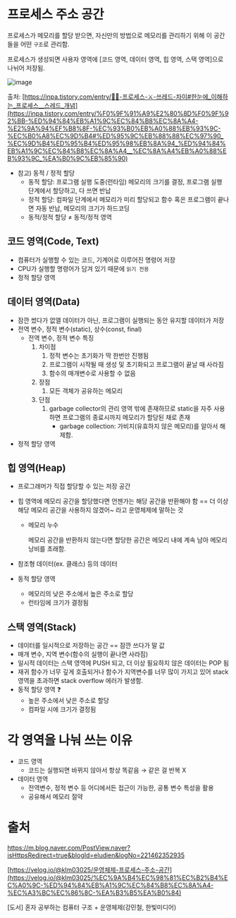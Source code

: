 # 프로세스 주소 공간

프로세스가 메모리를 할당 받으면, 자신만의 방법으로 메모리를 관리하기 위해 이 공간들을 어떤 `구조`로 관리함.

프로세스가 생성되면 사용자 영역에 [코드 영역, 데이터 영역, 힙 영역, 스택 영역]으로 나뉘어 저장됨.

![image](https://github.com/LeeDahee23/Study/assets/82389864/46fa9c14-2b4b-4970-9649-0183e4125a31)


출처: [https://inpa.tistory.com/entry/👩‍💻-프로세스-⚔️-쓰레드-차이#한눈에_이해하는_프로세스__스레드_개념](https://inpa.tistory.com/entry/%F0%9F%91%A9%E2%80%8D%F0%9F%92%BB-%ED%94%84%EB%A1%9C%EC%84%B8%EC%8A%A4-%E2%9A%94%EF%B8%8F-%EC%93%B0%EB%A0%88%EB%93%9C-%EC%B0%A8%EC%9D%B4#%ED%95%9C%EB%88%88%EC%97%90_%EC%9D%B4%ED%95%B4%ED%95%98%EB%8A%94_%ED%94%84%EB%A1%9C%EC%84%B8%EC%8A%A4__%EC%8A%A4%EB%A0%88%EB%93%9C_%EA%B0%9C%EB%85%90)

- 참고) 동적 / 정적 할당
    - 동적 할당: 프로그램 실행 도중(런타임) 메모리의 크기를 결정, 프로그램 실행 단계에서 할당하고, 다 쓰면 반납
    - 정적 할당: 컴파일 단계에서 메모리가 미리 할당되고 함수 혹은 프로그램이 끝나면 자동 반납, 메모리의 크기가 하드코딩
    - 동적/정적 할당 ≠ 동적/정적 영역

## 코드 영역(Code, Text)

- 컴퓨터가 실행할 수 있는 코드, 기계어로 이루어진 명령어 저장
- CPU가 실행할 명령어가 담겨 있기 때문에 `읽기 전용`
- 정적 할당 영역

## 데이터 영역(Data)

- 잠깐 썼다가 없앨 데이터가 아닌, 프로그램이 실행되는 동안 유지할 데이터가 저장
- 전역 변수, 정적 변수(static), 상수(const, final)
    - 전역 변수, 정적 변수 특징
        1. 차이점
            1. 정적 변수는 초기화가 딱 한번만 진행됨
            2. 프로그램이 시작될 때 생성 및 초기화되고 프로그램이 끝날 때 사라짐
            3. 함수의 매개변수로 사용할 수 없음
        2. 장점
            1. 모든 객체가 공유하는 메모리
        3. 단점
            1. garbage collector의 관리 영역 밖에 존재하므로 static을 자주 사용하면 프로그램의 종료시까지 메모리가 할당된 채로 존재
                - garbage collection: 가비지(유효하지 않은 메모리)를 알아서 해제함.
- 정적 할당 영역

## 힙 영역(Heap)

- 프로그래머가 직접 할당할 수 있는 저장 공간
- 힙 영역에 메모리 공간을 할당했다면 언젠가는 해당 공간을 반환해야 함
== 더 이상 해당 메모리 공간을 사용하지 않겠어~ 라고 운영체제에 말하는 것
    - 메모리 누수
        
        메모리 공간을 반환하지 않는다면 할당한 공간은 메모리 내에 계속 남아 메모리 낭비를 초래함.
        
- 참조형 데이터(ex. 클래스) 등의 데이터
- 동적 할당 영역
    - 메모리의 낮은 주소에서 높은 주소로 할당
    - 런타임에 크기가 결정됨

## 스택 영역(Stack)

- 데이터를 일시적으로 저장하는 공간 == 잠깐 쓰다가 말 값
- 매개 변수, 지역 변수(함수의 실행이 끝나면 사라짐)
- 일시적 데이터는 스택 영역에 PUSH 되고, 더 이상 필요하지 않은 데이터는 POP 됨
- 재귀 함수가 너무 깊게 호출되거나 함수가 지역변수를 너무 많이 가지고 있어 stack 영역을 초과하면 stack overflow 에러가 발생함.
- 동적 할당 영역 ❓
    - 높은 주소에서 낮은 주소로 할당
    - 컴파일 시에 크기가 결정됨


# 각 영역을 나눠 쓰는 이유

- 코드 영역
    - 코드는 실행되면 바뀌지 않아서 항상 똑같음 → 같은 걸 반복 X
- 데이터 영역
    - 전역변수, 정적 변수 등 어디에서든 접근이 가능한, 공통 변수 특성을 활용
    - 공유해서 메모리 절약

# 출처

https://m.blog.naver.com/PostView.naver?isHttpsRedirect=true&blogId=eludien&logNo=221462352935

[https://velog.io/@klm03025/운영체제-프로세스-주소-공간](https://velog.io/@klm03025/%EC%9A%B4%EC%98%81%EC%B2%B4%EC%A0%9C-%ED%94%84%EB%A1%9C%EC%84%B8%EC%8A%A4-%EC%A3%BC%EC%86%8C-%EA%B3%B5%EA%B0%84)

[도서] 혼자 공부하는 컴퓨터 구조 + 운영체제(강민철, 한빛미디어)
